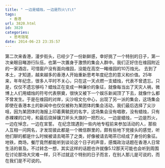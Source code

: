 ```yaml
---
title: " 一边是蜡烛，一边是烈火\t\t"
tags:
  - 香港
url: 3820.html
id: 3820
categories:
  - 思考随笔
date: 2014-06-23 23:35:57
---
```


第二次来香港，漫步街头，已经少了一份新鲜感，幸好挑了一个特别的日子，第一次亲眼目睹游行队伍，也第一次置身于激愤的集会人群中。我们正好住在维园附近的一家酒店，可惜窗户没有面向维园，没能在高空一睹维园的10万烛光。 去到了本土，才知道，越来越多的香港人开始重新思考年度纪念的意义和价值。25年来，年年纪念，很多人平时不关心，只在这一天点燃一支蜡烛，代表不曾遗忘。只是，仅仅不遗忘够吗？蜡烛正在变成一种廉价的象征，就像每当出了天灾人祸，微博上人们用蜡烛的符号代表祭奠，很快又被下一个娱乐新闻顶了下去，就像什么都不曾发生。于是在维园的对岸，尖沙咀文化中心，出现了另一派的集会，这场集会即使在香港本土的新闻中也仅仅被称为某团体的集会活动，我们最后选择了尖沙咀，因为某团体的海报上印着黄毓民的名字，这场集会没有唱歌，没有蜡烛，只有赤裸裸的口号，和最后烧掉镰刀斧头大旗的一把烈火。一边是蜡烛，一边是烈火，一边在悼念，一边在宣誓。 在纪念馆遇到一些内地专程前来参加活动的人，那些人互相一问网名，才发现彼此都是一个微信群里的，颇有些地下党接头的感觉，听他们聊的都是什么时候被请去喝茶了之类，好像被请去喝茶已经成了身份的象征。 地铁，商场，餐厅竟然都能听到谈论这个日子的声音，感慨政治话题在香港人日常生活的普及。不过转念一想，其实这样的话题也许就像5.12那天可能也会听到周围在讨论那场大灾难一样，只不过就这个特别的日子而言，在别人那儿是可说的，而在我们是不可说的。